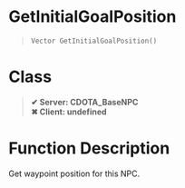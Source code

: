 # GetInitialGoalPosition
> `Vector GetInitialGoalPosition()`
# Class
> __✔ Server: CDOTA_BaseNPC__  
> __✖ Client: undefined__  
# Function Description
Get waypoint position for this NPC.

